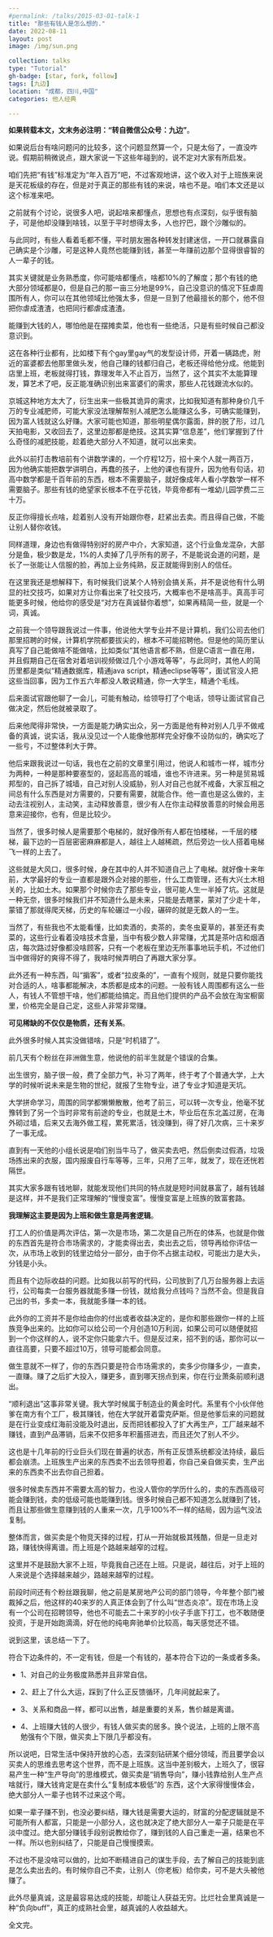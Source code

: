 ```yaml
---
#permalink: /talks/2015-03-01-talk-1
title: "那些有钱人是怎么想的."
date: 2022-08-11
layout: post
image: /img/sun.png

collection: talks
type: "Tutorial"
gh-badge: [star, fork, follow]
tags: [九边]
location: "成都，四川,中国"
categories: 他人经典

---
```

**如果转载本文，文末务必注明：“转自微信公众号：九边”**。

如果说后台有啥问题问的比较多，这个问题显然算一个，只是太俗了，一直没咋说。假期前稍微说点，跟大家说一下这些年碰到的，说不定对大家有所启发。

咱们先把“有钱”标准定为“年入百万”吧，不过客观地讲，这个收入对于上班族来说是天花板级的存在，但是对于真正的那些有钱的来说，啥也不是。咱们本文还是以这个标准来吧。

之前就有个讨论，说很多人吧，说起啥来都懂点，思想也有点深刻，似乎很有脑子，可是他却没赚到啥钱，以至于平时想得太多，人也拧巴，跟个沙雕似的。

与此同时，有些人看着毛都不懂，平时朋友圈各种转发封建迷信，一开口就暴露自己确实是个沙雕，可是这种人竟然也能赚到钱，甚至一年赚前边那个显得很睿智的人一辈子的钱。

其实关键就是业务熟悉度，你可能啥都懂点，啥都10%的了解度；那个有钱的绝大部分领域都是0，但是自己的那一亩三分地是99%，自己没意识的情况下狂虐周围所有人，你可以在其他领域比他强太多，但是一旦到了他最擅长的那个，他不但把你虐成渣渣，也把同行都虐成渣渣。

能赚到大钱的人，哪怕他是在摆摊卖菜，他也有一些绝活，只是有些时候自己都没意识到。

这在各种行业都有，比如楼下有个gay里gay气的发型设计师，开着一辆路虎，附近的富婆都去他那里做头发，他自己赚的钱都归自己，老板还得给他分成。他能到店里上班，老板就得打钱，靠理发年入不止百万，当然了，这个其实不太能算理发，算艺术了吧，反正能准确识别出来富婆们的需求，那些人花钱跟流水似的。

京城这种地方太大了，衍生出来一些极其诡异的需求，比如我知道有那种身价几千万的专业减肥师，可能大家没法理解帮别人减肥怎么能赚这么多，可确实能赚到，因为富人钱就这么好赚。大家可能也知道，那些明星偶尔露面，胖的脱了形，过几天拍电影，又收回去了，这里边那都是绝技。这其实算“信息差”，他们掌握到了什么奇怪的减肥技能，趁着绝大部分人不知道，就可以出来卖。

此外以前打击教培前有个讲数学课的，一个疗程12万，招十来个人就一两百万，因为他确实能把数学讲明白，再蠢的孩子，上他的课也有提升，因为他有句话，初高中数学都是千百年前的东西，根本不需要脑子，就好像成年人看小学数学一样不需要脑子。那些有钱的绝望家长根本不在乎花钱，毕竟帝都有一堆幼儿园学费二三十万。

反正你得擅长点啥，趁着别人没有开始跟你卷，赶紧出去卖。而且得自己做，不能让别人替你收钱。

同样道理，身边也有做得特别好的房产中介，大家知道，这个行业鱼龙混杂，大部分是鱼，极少数是龙，1%的人卖掉了几乎所有的房子，不是能说会道的问题，是长了一张能让人信服的脸，再加上业务纯熟，反正就能得到别人的信任。

在这里我还是想解释下，有时候我们说某个人特别会搞关系，并不是说他有什么明显的社交技巧，如果对方让你看出来了社交技巧，大概率也不是啥高手。真高手可能更多时候，他给你的感受是“对方在真诚替你着想”，如果再精简一些，就是一个词，真诚。

之前我一个领导跟我说过一件事，他说他大学专业并不是计算机，我们公司去他们那里招聘的时候，计算机学院都要拔尖的，根本不可能招聘他。但是他的简历里认真写了自己能做啥不能做啥，比如类似“其他语言都不熟，但是C语言一直在用，并且假期自己在宿舍对着培训视频做过几个小游戏等等”，与此同时，其他人的简历里都是类似“精通数据库，精通java script，精通eclipse等等”，面试官没人把这些当回事，因为工作五六年都没人敢说精通，你一大学生，精通个毛线。

后来面试官跟他聊了一会儿，可能有触动，给领导打了个电话，领导让面试官自己做决定，然后他就被录取了。

后来他爬得非常快，一方面是能力确实出众，另一方面是他有种对别人几乎不做戒备的真诚，说实话，我从没见过一个人能像他那样完全好像不设防似的，确实吃了一些亏，不过整体利大于弊。

他后来跟我说过一句话，我也在之前的文章里引用过，他说人和城市一样，城市分为两种，一种是那种要塞型的，竖起高高的城墙，谁也不许进来。另一种是贸易城邦型的，自己拆了城墙，自己对别人没威胁，别人对自己也就不戒备，大家互相之间总有什么东西是对方需要的，只要有需要，就能合作。他一直也是这么做的，主动去注视别人，主动笑，主动释放善意，很少有人在你主动释放善意的时候会用恶意来迎接你，也有，但是比较少。

当然了，很多时候人是需要那个电梯的，就好像所有人都在怕楼梯，一千层的楼梯，最下边的一百层密密麻麻都是人，越往上人越稀疏，然后旁边一伙人搭着电梯飞一样的上去了。

这些就是大风口，很多时候，身在其中的人并不知道自己上了电梯。就好像十来年前，大学最好的专业一直都是跟外企对接的那些，什么工商管理，还有大兴土木相关的，比如土木。如果那个时候你去了那些专业，很可能人生一半掉了坑。这就是一种无奈，很多时候我们并不知道什么是未来，只能是去瞎蒙，蒙对了少走十年，蒙错了那就得爬天梯，历史的车轮碾过一小段，碾碎的就是无数人的一生。

当然了，有些我也不太能看懂，比如卖酒的，卖茶的，卖冬虫夏草的，甚至还有卖菜的，这些行业看着没啥技术含量，当中有极少数人非常赚，尤其是茶叶店和烟酒店，每次路过好像都没啥顾客，只有一个老板在里边无所事事地玩手机，不过他们当中做得好的爽得不得了，我啥时候弄明白了再跟大家分享。

此外还有一种东西，叫“掮客”，或者“拉皮条的”，一直有个规则，就是只要你能找对合适的人，啥事都能解决，本质都是成本的问题。一般有钱人周围都有这么一些人，有钱人不管想干啥，他们都能给搞定。而且他们提供的产品不会放在淘宝橱窗里，价格完全是自己定，这些人非常非常赚。

**可见稀缺的不仅仅是物质，还有关系**。

此外很多时候人其实没做错啥，只是“时机错了”。

前几天有个粉丝在非洲做生意，他说他的前半生就是个错误的合集。

出生很穷，脑子很一般，费了全部力气，补习了两年，终于考了个普通大学，上大学的时候听说未来是生物的世纪，就报了生物专业，进了专业才知道是天坑。

大学拼命学习，周围的同学都懒懒散散，他考了前三，可以转一次专业，他毫不犹豫转到了另一个当时非常有前途的专业，也就是土木，毕业后在东北盖过房，在海外砌过墙，后来又去海外做工程，累死累活，钱没赚到，得了好几次病，三十来岁了一事无成。

直到有一天他的小组长说是咱们别当牛马了，做买卖去吧，然后倒卖过假酒，垃圾场拣出来的衣服，国内报废自行车等等，三年，只用了三年，就发了，现在还恍若隔世。

其实大家多跟有钱地聊，就能发现他们共同的特点就是短时间就暴富了，越有钱越是这样，并不是我们正常理解的“慢慢变富”。慢慢变富是上班族的致富套路。

**我理解这主要是因为上班和做生意是两套逻辑**。

打工人的价值是两次评估，第一次是市场，第二次是自己所在的体系，也就是你做的东西首先是符合市场需求的，才能卖得出去，卖出去之后，领导再给你评估一次，从市场上收到的钱里边给分一部分，由于你不占据主动权，可能出力是大头，分钱是小头。

而且有个边际收益的问题。比如我以前写的代码，公司放到了几万台服务器上去运行，公司每卖一台服务器就能多赚一份钱，就给我分点钱吗？当然不会。但是我自己出的书，多卖一本，我就能多赚一本的钱。

此外你的工资并不是你给由你的付出或者收益决定的，是你和那些跟你一样的上班族竞争出来的。比如你可以给公司一个月创造10万利润，如果公司可以随便就招到一个你这样的人，说不定你只能拿六千。但是反过来，招不到的话，那你可以一直往高要，只要不超过10万，领导可能都会同意。

做生意就不一样了，你的东西只要是符合市场需求的，卖多少你赚多少，一直卖，一直赚。赚了之后扩大投入，赚更多，直到哪天拐点到来，你在行业萧条前顺利退出。

“顺利退出”这事非常关键。我大学时候属于制造业的黄金时代。系里有个小伙伴他爹在南方有个工厂，极其赚钱，他在大学就开着雷克萨斯。但是他爹后来的问题就是在行业变成红海前没能及时退出，反而把钱都投入了扩大再生产，工厂越来越不赚钱，直到产品滞销，后来不仅把多年积蓄搭进去，而且还欠了别人不少。

这也是十几年前的行业巨头们现在普遍的状态，所有正反馈系统都没法持续，最后都会崩溃。上班族生产出来的东西卖不出去领导担着，你自己亲自做买卖，生产出来的东西卖不出去你自己担着。

很多时候卖东西并不需要太高的智力，也没人管你的学历什么的，卖的东西高级可能会赚到钱，卖的低级可能也能赚到钱。很多时候自己都不知道怎么就赚到了钱，而且让那些做生意赚到钱的人重来一次，几乎100%不一样的结局，因为运气没法复制。

整体而言，做买卖是个物竞天择的过程，打从一开始就极其残酷，但是一旦走对路，赚钱快得离谱。而上班是个路越来越窄的过程。

这里并不是鼓励大家不上班，毕竟我自己还在上班。只是说，越往后，对于上班的人来说是个选择越来越少，路越来越窄的过程。

前段时间还有个粉丝跟我聊，他之前是某房地产公司的部门领导，今年整个部门被裁掉之后，他这样的40来岁的人真正体会到了什么叫“世态炎凉”。现在市场上没有一个公司在招聘领导，他也不可能去二十来岁的小伙子手底下打工，也不敢随便投资，于是开始跑滴滴，好在他的纯电奔驰单价比较高，每天感觉还不错。

说到这里，该总结一下了。

符合下边条件的，不一定有钱，但是一个有钱的，基本符合下边的一条或者多条。

* 1、对自己的业务极度熟悉并且非常自信。

* 2、赶上了什么大运，踩到了什么正反馈循环，几年间就起来了。

* 3、关系和商品一样，都可以出售，越是重要的关系，售价越是离谱。

* 4、上班赚大钱的人很少，有钱人做买卖的居多。换个说法，上班的上限不高勉强有个下限，做买卖上下限几乎都没有。

所以说吧，日常生活中保持开放的心态，去深刻钻研某个细分领域，而且要学会以买卖人的思维去思考这个世界，而不是上班族。这当中差别极大，上班久了，很容易产生一种“生产导向”的思维模式，做买卖是“销售导向”，赚小钱靠给别人生产点啥就行，赚大钱肯定是在卖什么“复制成本极低”的 东西，这个大家得慢慢体会，绝大部分人一辈子也转不过来这个弯。

如果一辈子赚不到，也没必要纠结，赚大钱是需要大运的，财富的分配逻辑就是不可能所有人都富，只能是一小部分人，这也就决定了绝大部分人一辈子只能是在平淡中度过。绝大部分赚钱手段别说教给你了，赚到钱的人自己重走一遍，结果也不一样。所以也别纠结了，只能是自己慢慢摸索。

不过也不是没啥可以做的，比如不断精进自己的谋生手段，去了解自己的技能到底是怎么卖出去的。有时候你自己不卖，让别人（你老板）给你卖，可不是大头被他赚了。

此外尽量真诚，这是最容易达成的技能，却能让人获益无穷。比烂社会里真诚是一种“负向buff”，真正的成熟社会里，越真诚的人收益越大。

全文完。


